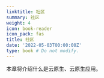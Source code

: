 ```yaml
---
linktitle: 社区
summary: 社区
weight: 4
icon: book-reader
icon_pack: fas
title: 社区
date: '2022-05-03T00:00:00Z'
type: book # Do not modify.
---
```


本章将介绍什么是云原生、云原生应用。